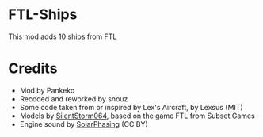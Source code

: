 # FTL-Ships
This mod adds 10 ships from FTL

# Credits
- Mod by Pankeko
- Recoded and reworked by snouz
- Some code taken from or inspired by Lex's Aircraft, by Lexsus (MIT)
- Models by [SilentStorm064](https://www.reddit.com/user/SilentStorm064), based on the game FTL from Subset Games
- Engine sound by [SolarPhasing](https://freesound.org/people/SolarPhasing/sounds/425999/) (CC BY)